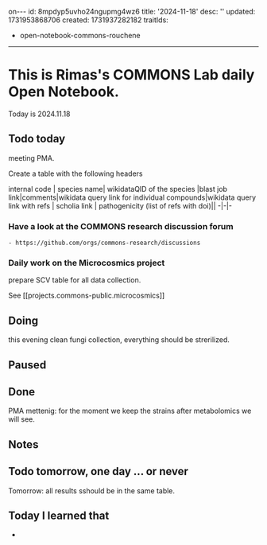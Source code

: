 on---
id: 8mpdyp5uvho24ngupmg4wz6
title: '2024-11-18'
desc: ''
updated: 1731953868706
created: 1731937282182
traitIds:
  - open-notebook-commons-rouchene
---



# This is Rimas's COMMONS Lab daily Open Notebook.

Today is 2024.11.18

## Todo today
meeting PMA.

Create a table with the following headers


internal code | species name| wikidataQID of the species |blast job link|comments|wikidata query link for individual compounds|wikidata query link with refs | scholia link | pathogenicity (list of refs with doi)||
-|-|-


### Have a look at the COMMONS research discussion forum
    - https://github.com/orgs/commons-research/discussions

### Daily work on the Microcosmics project
prepare SCV table for all data collection.

See [[projects.commons-public.microcosmics]]


###
###

## Doing
 this evening clean fungi collection, everything should be strerilized. 

## Paused

## Done 
PMA mettenig: for the moment we keep the strains after metabolomics we will see.

## Notes


## Todo tomorrow, one day ... or never 

Tomorrow: all results sshould be in the same table.

###
###


## Today I learned that

- 